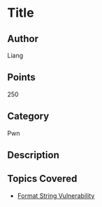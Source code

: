 # Title

## Author
Liang
## Points
250
## Category
Pwn
## Description

## Topics Covered

- [Format String Vulnerability](/binary-exploitation/what-is-a-format-string-vulnerability/)
